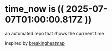 # time_now is (( 2025-07-07T01:00:00.817Z ))

an automated repo that shows the currnent time

inspired by [breakingheatmap](https://github.com/breakingheatmap/breakingheatmap)